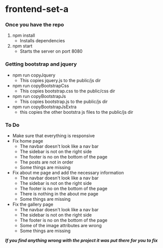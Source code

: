 # frontend-set-a

### Once you have the repo
1. npm install
   * Installs dependencies
2. npm start
   * Starts the server on port 8080

### Getting bootstrap and jquery
* npm run copyJquery
  * This copies jquery.js to the public/js dir
* npm run copyBootstrapCss
  * This copies bootstrap.css to the public/css dir
* npm run copyBootstrapJs
  * This copies bootstrap.js to the public/js dir
* npm run copyBootstrapJsExtra
  * this copies the other bootstra js files to the public/js dir

### To Do
* Make sure that everything is responsive
* Fix home page
  * The navbar doesn't look like a nav bar
  * The sidebar is not on the right side
  * The footer is no on the bottom of the page
  * The posts are not in order
  * Some things are missing
* Fix about me page and add the necessary information
  * The navbar doesn't look like a nav bar
  * The sidebar is not on the right side
  * The footer is no on the bottom of the page
  * There is nothing in the about me page
  * Some things are missing
* Fix the gallery page
  * The navbar doesn't look like a nav bar
  * The sidebar is not on the right side
  * The footer is no on the bottom of the page
  * Some of the image attributes are wrong
  * Some things are missing


___If you find anything wrong with the project it was put there for you to fix___
